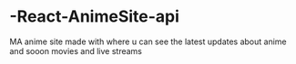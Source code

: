 # -React-AnimeSite-api
MA anime site made with where u can see the latest updates about anime and sooon movies and live streams
